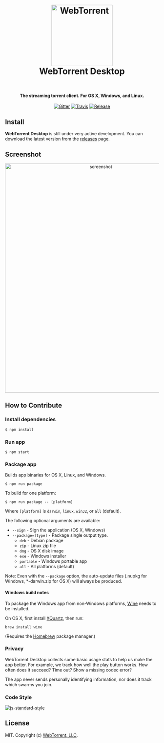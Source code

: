 <h1 align="center">
  <br>
  <a href="https://webtorrent.io"><img src="https://webtorrent.io/img/WebTorrent.png" alt="WebTorrent" width="200"></a>
  <br>
  WebTorrent Desktop
  <br>
  <br>
</h1>

<h4 align="center">The streaming torrent client. For OS X, Windows, and Linux.</h4>

<p align="center">
  <a href="https://gitter.im/feross/webtorrent"><img src="https://img.shields.io/badge/gitter-join%20chat%20%E2%86%92-brightgreen.svg" alt="Gitter"></a>
  <a href="https://travis-ci.org/feross/webtorrent-desktop"><img src="https://img.shields.io/travis/feross/webtorrent-desktop/master.svg" alt="Travis"></a>
  <a href="https://github.com/feross/webtorrent-desktop/releases"><img src="https://img.shields.io/github/release/feross/webtorrent-desktop.svg" alt="Release"></a>
</p>

## Install

**WebTorrent Desktop** is still under very active development. You can download the latest version from the [releases](https://github.com/feross/webtorrent-desktop/releases) page.

## Screenshot

<p align="center">
  <img src="https://webtorrent.io/img/screenshot-main.png" width="612" height="749" alt="screenshot" align="center">
</p>

## How to Contribute

### Install dependencies

```
$ npm install
```

### Run app

```
$ npm start
```

### Package app

Builds app binaries for OS X, Linux, and Windows.

```
$ npm run package
```

To build for one platform:

```
$ npm run package -- [platform]
```

Where `[platform]` is `darwin`, `linux`, `win32`, or `all` (default).

The following optional arguments are available:

- `--sign` - Sign the application (OS X, Windows)
- `--package=[type]` - Package single output type.
   - `deb` - Debian package
   - `zip` - Linux zip file
   - `dmg` - OS X disk image
   - `exe` - Windows installer
   - `portable` - Windows portable app
   - `all` - All platforms (default)

Note: Even with the `--package` option, the auto-update files (.nupkg for Windows, *-darwin.zip for OS X) will always be produced.

#### Windows build notes

To package the Windows app from non-Windows platforms, [Wine](https://www.winehq.org/) needs
to be installed.

On OS X, first install [XQuartz](http://www.xquartz.org/), then run:

```
brew install wine
```

(Requires the [Homebrew](http://brew.sh/) package manager.)

### Privacy

WebTorrent Desktop collects some basic usage stats to help us make the app better. For example, we track how well the play button works. How often does it succeed? Time out? Show a missing codec error?

The app never sends personally identifying information, nor does it track which swarms you join.

### Code Style

[![js-standard-style](https://cdn.rawgit.com/feross/standard/master/badge.svg)](https://github.com/feross/standard)

## License

MIT. Copyright (c) [WebTorrent, LLC](https://webtorrent.io).
